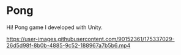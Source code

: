 # Pong

Hi! Pong game I developed with Unity.



https://user-images.githubusercontent.com/90152361/175337029-26d5d98f-8b0b-4885-9c52-188967a7b5b6.mp4

